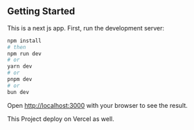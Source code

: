 ## Getting Started

This is a next js app.
First, run the development server:

```bash
npm install
# then
npm run dev
# or
yarn dev
# or
pnpm dev
# or
bun dev
```

Open [http://localhost:3000](http://localhost:3000) with your browser to see the result.

This Project deploy on Vercel as well.
